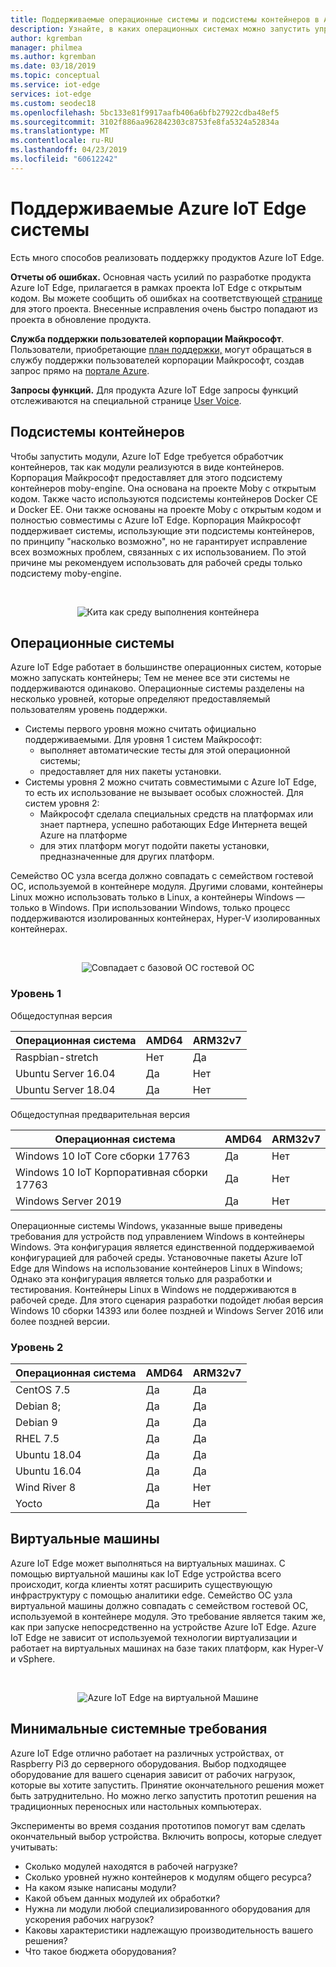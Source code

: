 ```yaml
---
title: Поддерживаемые операционные системы и подсистемы контейнеров в Azure IoT Edge | Документация Майкрософт
description: Узнайте, в каких операционных системах можно запустить управляющую программу и среду выполнения Azure IoT Edge, а также какие подсистемы контейнеров поддерживают рабочие устройства.
author: kgremban
manager: philmea
ms.author: kgremban
ms.date: 03/18/2019
ms.topic: conceptual
ms.service: iot-edge
services: iot-edge
ms.custom: seodec18
ms.openlocfilehash: 5bc133e81f9917aafb406a6bfb27922cdba48ef5
ms.sourcegitcommit: 3102f886aa962842303c8753fe8fa5324a52834a
ms.translationtype: MT
ms.contentlocale: ru-RU
ms.lasthandoff: 04/23/2019
ms.locfileid: "60612242"
---
```

# <a name="azure-iot-edge-supported-systems"></a>Поддерживаемые Azure IoT Edge системы

Есть много способов реализовать поддержку продуктов Azure IoT Edge.

**Отчеты об ошибках.** Основная часть усилий по разработке продукта Azure IoT Edge, прилагается в рамках проекта IoT Edge с открытым кодом. Вы можете сообщить об ошибках на соответствующей [странице](https://github.com/azure/iotedge/issues) для этого проекта. Внесенные исправления очень быстро попадают из проекта в обновление продукта.

**Служба поддержки пользователей корпорации Майкрософт**. Пользователи, приобретающие [план поддержки,](https://azure.microsoft.com/support/plans/) могут обращаться в службу поддержки пользователей корпорации Майкрософт, создав запрос прямо на [портале Azure](https://ms.portal.azure.com/signin/index/?feature.settingsportalinstance=mpac).

**Запросы функций.** Для продукта Azure IoT Edge запросы функций отслеживаются на специальной странице [User Voice](https://feedback.azure.com/forums/907045-azure-iot-edge).

## <a name="container-engines"></a>Подсистемы контейнеров
Чтобы запустить модули, Azure IoT Edge требуется обработчик контейнеров, так как модули реализуются в виде контейнеров. Корпорация Майкрософт предоставляет для этого подсистему контейнеров moby-engine. Она основана на проекте Moby с открытым кодом. Также часто используются подсистемы контейнеров Docker CE и Docker EE. Они также основаны на проекте Moby с открытым кодом и полностью совместимы с Azure IoT Edge. Корпорация Майкрософт поддерживает системы, использующие эти подсистемы контейнеров, по принципу "насколько возможно", но не гарантирует исправление всех возможных проблем, связанных с их использованием. По этой причине мы рекомендуем использовать для рабочей среды только подсистему moby-engine.

<br>
<center>

![Кита как среду выполнения контейнера](./media/support/only-moby-for-production.png)
</center>

## <a name="operating-systems"></a>Операционные системы
Azure IoT Edge работает в большинстве операционных систем, которые можно запускать контейнеры; Тем не менее все эти системы не поддерживаются одинаково. Операционные системы разделены на несколько уровней, которые определяют предоставляемый пользователям уровень поддержки.
* Системы первого уровня можно считать официально поддерживаемыми. Для уровня 1 систем Майкрософт:
    * выполняет автоматические тесты для этой операционной системы;
    * предоставляет для них пакеты установки.
* Системы уровня 2 можно считать совместимыми с Azure IoT Edge, то есть их использование не вызывает особых сложностей. Для систем уровня 2:
    * Майкрософт сделала специальных средств на платформах или знает партнера, успешно работающих Edge Интернета вещей Azure на платформе
    * для этих платформ могут подойти пакеты установки, предназначенные для других платформ.
    
Семейство ОС узла всегда должно совпадать с семейством гостевой ОС, используемой в контейнере модуля. Другими словами, контейнеры Linux можно использовать только в Linux, а контейнеры Windows — только в Windows. При использовании Windows, только процесс поддерживаются изолированных контейнерах, Hyper-V изолированных контейнерах.  

<br>
<center>

![Совпадает с базовой ОС гостевой ОС](./media/support/edge-on-device.png)
</center>

### <a name="tier-1"></a>Уровень 1
Общедоступная версия

| Операционная система | AMD64 | ARM32v7 |
| ---------------- | ----- | ----- |
| Raspbian-stretch | Нет | Да|
| Ubuntu Server 16.04 | Да | Нет |
| Ubuntu Server 18.04 | Да | Нет |

Общедоступная предварительная версия

| Операционная система | AMD64 | ARM32v7 |
| ---------------- | ----- | ----- |
| Windows 10 IoT Core сборки 17763 | Да | Нет |
| Windows 10 IoT Корпоративная сборки 17763 | Да | Нет |
| Windows Server 2019 | Да | Нет |

Операционные системы Windows, указанные выше приведены требования для устройств под управлением Windows в контейнеры Windows. Эта конфигурация является единственной поддерживаемой конфигурацией для рабочей среды. Установочные пакеты Azure IoT Edge для Windows на использование контейнеров Linux в Windows; Однако эта конфигурация является только для разработки и тестирования. Контейнеры Linux в Windows не поддерживаются в рабочей среде. Для этого сценария разработки подойдет любая версия Windows 10 сборки 14393 или более поздней и Windows Server 2016 или более поздней версии.

### <a name="tier-2"></a>Уровень 2

| Операционная система | AMD64 | ARM32v7 |
| ---------------- | ----- | ----- |
| CentOS 7.5 | Да | Да |
| Debian 8; | Да | Да |
| Debian 9 | Да | Да |
| RHEL 7.5 | Да | Да |
| Ubuntu 18.04 | Да | Да |
| Ubuntu 16.04 | Да | Да |
| Wind River 8 | Да | Нет |
| Yocto | Да | Нет |


## <a name="virtual-machines"></a>Виртуальные машины
Azure IoT Edge может выполняться на виртуальных машинах. С помощью виртуальной машины как IoT Edge устройства всего происходит, когда клиенты хотят расширить существующую инфраструктуру с помощью аналитики edge. Семейство ОС узла виртуальной машины должно совпадать с семейством гостевой ОС, используемой в контейнере модуля. Это требование является таким же, как при запуске непосредственно на устройстве Azure IoT Edge. Azure IoT Edge не зависит от используемой технологии виртуализации и работает на виртуальных машинах на базе таких платформ, как Hyper-V и vSphere.

<br>
<center>

![Azure IoT Edge на виртуальной Машине](./media/support/edge-on-vm.png)
</center>

## <a name="minimum-system-requirements"></a>Минимальные системные требования
Azure IoT Edge отлично работает на различных устройствах, от Raspberry Pi3 до серверного оборудования. Выбор подходящее оборудование для вашего сценария зависит от рабочих нагрузок, которые вы хотите запустить. Принятие окончательного решения может быть затруднительно. Но можно легко запустить прототип решения на традиционных переносных или настольных компьютерах.

Эксперименты во время создания прототипов помогут вам сделать окончательный выбор устройства. Включить вопросы, которые следует учитывать: 

* Сколько модулей находятся в рабочей нагрузке?
* Сколько уровней нужно контейнеров к модулям общего ресурса?
* На каком языке написаны модули? 
* Какой объем данных модулей их обработки?
* Нужна ли модули любой специализированного оборудования для ускорения рабочих нагрузок?
* Каковы характеристики надлежащую производительность вашего решения?
* Что такое бюджета оборудования?
